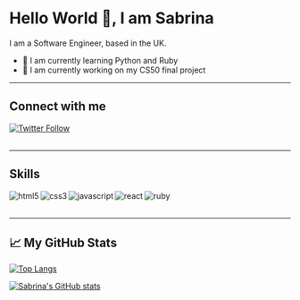 # Hello World 👋, I am Sabrina

I am a Software Engineer, based in the UK.

- 🌱 I am currently learning Python and Ruby
- 🔭 I am currently working on my CS50 final project

---

## Connect with me

<!-- [<img align="left" alt="twitter" src="https://img.shields.io/badge/twitter-%231DA1F2.svg?&style=for-the-badge&logo=twitter&logoColor=white" target="_blank" />](https://twitter.com/saromsaweb) -->
<!-- <a href="https://twitter.com/saromsaweb" target="_blank" rel="noopener"><img alt="twitter" src="https://img.shields.io/badge/twitter-%231DA1F2.svg?&style=for-the-badge&logo=twitter&logoColor=white"/></a> -->

[![Twitter Follow](https://img.shields.io/twitter/follow/saromsaweb?style=social)](https://twitter.com/saromsaweb)
<br>
<br>

---

## Skills

<img align="left" alt="html5" src="https://img.shields.io/badge/HTML5-E34F26?style=for-the-badge&logo=html5&logoColor=white"/>
<img align="left" alt="css3" src="https://img.shields.io/badge/CSS3-1572B6?style=for-the-badge&logo=css3&logoColor=white"/>
<img align="left" alt="javascript" src="https://img.shields.io/badge/JavaScript-F7DF1E?style=for-the-badge&logo=javascript&logoColor=black"/>
<img align="left" alt="react" src="https://img.shields.io/badge/React-20232A?style=for-the-badge&logo=react&logoColor=61DAFB"/>
<img align="left" alt="ruby" src="https://img.shields.io/badge/Ruby-CC342D?style=for-the-badge&logo=ruby&logoColor=white"/>

<br>
<br>

---

## &#x1f4c8; My GitHub Stats

[![Top Langs](https://github-readme-stats.vercel.app/api/top-langs/?username=ssrome&&langs_count=8&hide=java&theme=radical&layout=compact)](https://github.com/anuraghazra/github-readme-stats)

[![Sabrina's GitHub stats](https://github-readme-stats.vercel.app/api?username=ssrome&count_private=true&theme=radical)](https://github.com/anuraghazra/github-readme-stats)

<!--
**ssrome/ssrome** is a ✨ _special_ ✨ repository because its `README.md` (this file) appears on your GitHub profile.

Here are some ideas to get you started:

- 🔭 I’m currently working on ...
- 🌱 I’m currently learning ...
- 👯 I’m looking to collaborate on ...
- 🤔 I’m looking for help with ...
- 💬 Ask me about ...
- 📫 How to reach me: ...
- 😄 Pronouns: ...
- ⚡ Fun fact: ...
-->
